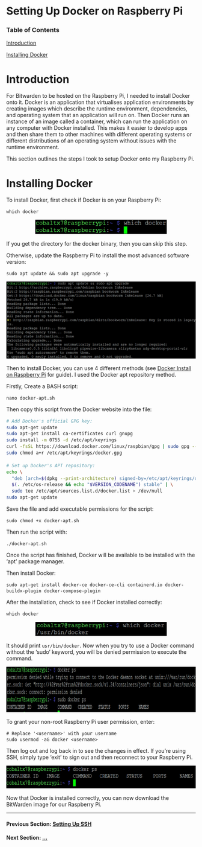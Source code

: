 # Setting Up Docker on Raspberry Pi

### Table of Contents

[Introduction](#introduction)

[Installing Docker](#installing-docker)

# Introduction

For Bitwarden to be hosted on the Raspberry Pi, I needed to install Docker onto it. Docker is an application that virtualises application environments by creating images which describe the runtime environment, dependencies, and operating system that an application will run on. Then Docker runs an instance of an image called a container, which can run the application on any computer with Docker installed. This makes it easier to develop apps and then share them to other machines with different operating systems or different distributions of an operating system without issues with the runtime environment.

This section outlines the steps I took to setup Docker onto my Raspberry Pi.

# Installing Docker

To install Docker, first check if Docker is on your Raspberry Pi:

```shell
which docker
```

<p align="center">
<img src="./images/which_docker.jpg" alt="'which docker' in Terminal without Docker installed" width=350px>
</p>

If you get the directory for the docker binary, then you can skip this step.

Otherwise, update the Raspberry Pi to install the most advanced software version:

```shell
sudo apt update && sudo apt upgrade -y
```

<p align="center">
<img src="./images/sudo_apt_update.jpg" alt="Updating Raspbian in terminal" width=600px>
</p>

Then to install Docker, you can use 4 different methods (see [Docker Install on Raspberry Pi](https://docs.docker.com/engine/install/raspberry-pi-os/) for guide). I used the Docker apt repository method.

Firstly, Create a BASH script:

```shell
nano docker-apt.sh
```

Then copy this script from the Docker website into the file:

```bash
# Add Docker's official GPG key:
sudo apt-get update
sudo apt-get install ca-certificates curl gnupg
sudo install -m 0755 -d /etc/apt/keyrings
curl -fsSL https://download.docker.com/linux/raspbian/gpg | sudo gpg --dearmor -o /etc/apt/keyrings/docker.gpg
sudo chmod a+r /etc/apt/keyrings/docker.gpg

# Set up Docker's APT repository:
echo \
  "deb [arch=$(dpkg --print-architecture) signed-by=/etc/apt/keyrings/docker.gpg] https://download.docker.com/linux/raspbian \
  $(. /etc/os-release && echo "$VERSION_CODENAME") stable" | \
  sudo tee /etc/apt/sources.list.d/docker.list > /dev/null
sudo apt-get update
```

Save the file and add executable permissions for the script:

```shell
sudo chmod +x docker-apt.sh
```

Then run the script with:

```shell
./docker-apt.sh
```

Once the script has finished, Docker will be available to be installed with the ‘apt’ package manager.

Then install Docker:

```shell
sudo apt-get install docker-ce docker-ce-cli containerd.io docker-buildx-plugin docker-compose-plugin
```

After the installation, check to see if Docker installed correctly:

```shell
which docker
```

<p align="center">
<img src="./images/which_docker_install.jpg" alt="'which docker' after installing Docker" width=350px>
</p>

It should print `usr/bin/docker`. Now when you try to use a Docker command without the ‘sudo’ keyword, you will be denied permission to execute the command.

<p align="center">
<img src="./images/docker_permission_denied.jpg" alt="Denied access to Docker after installation on non-root user" height=120px>
</p>

To grant your non-root Raspberry Pi user permission, enter:

```shell
# Replace '<username>' with your username
sudo usermod -aG docker <username>
```

Then log out and log back in to see the changes in effect. If you’re using SSH, simply type ‘exit’ to sign out and then reconnect to your Raspberry Pi.

<p align="center">
<img src="./images/docker_permission_granted.jpg" alt="Non-root user is now able to use Docker" height=60px>
</p>

Now that Docker is installed correctly, you can now download the BitWarden image for our Raspberry Pi.

---

#### Previous Section: [Setting Up SSH](../ssh_setup)

#### Next Section: [...]()
